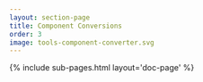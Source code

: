 ```yaml
---
layout: section-page
title: Component Conversions
order: 3
image: tools-component-converter.svg
---
```


{% include sub-pages.html layout='doc-page' %}
